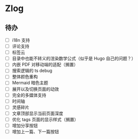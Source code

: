 # Zlog

## 待办

- [ ] i18n 支持
- [ ] 评论支持
- [ ] 标签云
- [ ] 目录中也能不转义的渲染数学公式（似乎是 Hugo 自己的问题？）
- [ ] 内嵌 PDF 对移动端的适配（搁置）
- [ ] 搜索逻辑的 ts debug
- [ ] 整体颜色重构
- [ ] Mermaid 暗色主题
- [ ] 展开以及切换页面的动效
- [ ] 完全的多媒体支持
- [ ] 时间轴
- [ ] 灵感碎片
- [ ] 文章顶部显示当前页面深度
- [ ] 优化 tags 页面的显示样式（搁置）
- [ ] 增加分享按钮
- [ ] 增加上一篇、下一篇按钮
